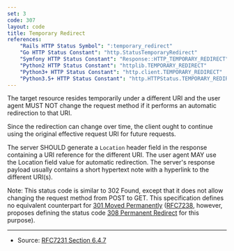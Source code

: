 ```yaml
---
set: 3
code: 307
layout: code
title: Temporary Redirect
references:
    "Rails HTTP Status Symbol": ":temporary_redirect"
    "Go HTTP Status Constant": "http.StatusTemporaryRedirect"
    "Symfony HTTP Status Constant": "Response::HTTP_TEMPORARY_REDIRECT"
    "Python2 HTTP Status Constant": "httplib.TEMPORARY_REDIRECT"
    "Python3+ HTTP Status Constant": "http.client.TEMPORARY_REDIRECT"
    "Python3.5+ HTTP Status Constant": "http.HTTPStatus.TEMPORARY_REDIRECT"
---
```


The target resource resides temporarily under a different URI and the
user agent MUST NOT change the request method if it performs an
automatic redirection to that URI.

Since the redirection can change over time, the client ought to continue
using the original effective request URI for future requests.

The server SHOULD generate a `Location` header field in the response
containing a URI reference for the different URI. The user agent MAY use
the Location field value for automatic redirection. The server's
response payload usually contains a short hypertext note with a
hyperlink to the different URI(s).

Note: This status code is similar to 302 Found, except that it does not
allow changing the request method from POST to GET. This specification
defines no equivalent counterpart for [301 Moved Permanently]({{site.baseurl}}/301)
([RFC7238][2], however, proposes defining the status code
[308 Permanent Redirect]({{site.baseurl}}/308) for this purpose).

---

* Source: [RFC7231 Section 6.4.7][1]

[1]: <{{site.rfcUrl}}/rfc7231#section-6.4.7>
[2]: <{{site.rfcUrl}}/rfc7238>
